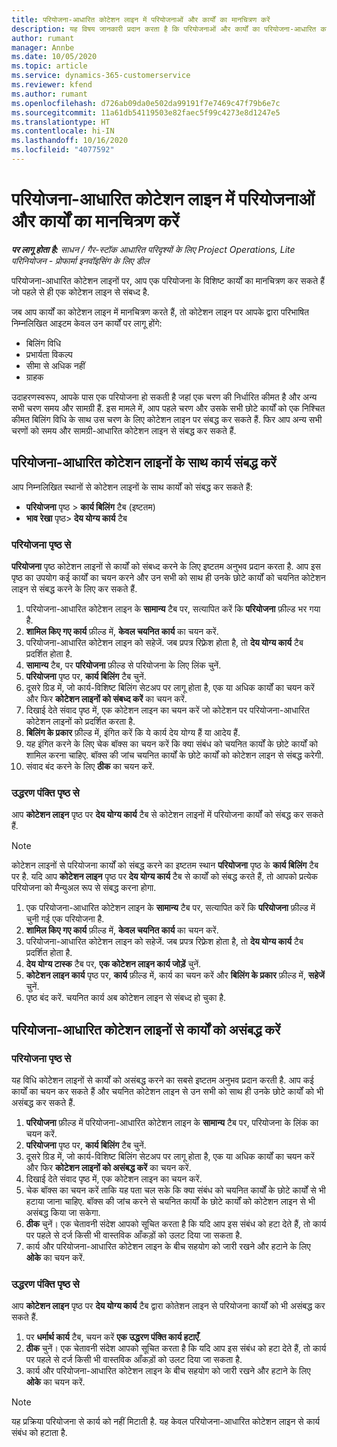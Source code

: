 ```yaml
---
title: परियोजना-आधारित कोटेशन लाइन में परियोजनाओं और कार्यों का मानचित्रण करें
description: यह विषय जानकारी प्रदान करता है कि परियोजनाओं और कार्यों का परियोजना-आधारित कार्य लाइन में कैसे मानचित्रण करें.
author: rumant
manager: Annbe
ms.date: 10/05/2020
ms.topic: article
ms.service: dynamics-365-customerservice
ms.reviewer: kfend
ms.author: rumant
ms.openlocfilehash: d726ab09da0e502da99191f7e7469c47f79b6e7c
ms.sourcegitcommit: 11a61db54119503e82faec5f99c4273e8d1247e5
ms.translationtype: HT
ms.contentlocale: hi-IN
ms.lasthandoff: 10/16/2020
ms.locfileid: "4077592"
---
```

# <a name="map-projects-and-tasks-to-a-project-based-quote-line"></a>परियोजना-आधारित कोटेशन लाइन में परियोजनाओं और कार्यों का मानचित्रण करें

_**पर लागू होता है:** साधन / गैर-स्टॉक आधारित परिदृश्यों के लिए Project Operations, Lite परिनियोजन - प्रोफार्मा इनवॉइसिंग के लिए डील_

परियोजना-आधारित कोटेशन लाइनों पर, आप एक परियोजना के विशिष्ट कार्यों का मानचित्रण कर सकते हैं जो पहले से ही एक कोटेशन लाइन से संबध्द है.

जब आप कार्यों का कोटेशन लाइन में मानचित्रण करते हैं, तो कोटेशन लाइन पर आपके द्वारा परिभाषित निम्नलिखित आइटम केवल उन कार्यों पर लागू होंगे:

- बिलिंग विधि
- प्रभार्यता विकल्प
- सीमा से अधिक नहीं
- ग्राहक

उदाहरणस्वरूप, आपके पास एक परियोजना हो सकती है जहां एक चरण की निर्धारित कीमत है और अन्य सभी चरण समय और सामग्री हैं. इस मामले में, आप पहले चरण और उसके सभी छोटे कार्यों को एक निश्चित कीमत बिलिंग विधि के साथ उस चरण के लिए कोटेशन लाइन पर संबद्ध कर सकते हैं. फिर आप अन्य सभी चरणों को समय और सामग्री-आधारित कोटेशन लाइन से संबद्ध कर सकते हैं.

## <a name="associate-tasks-to-project-based-quote-lines"></a>परियोजना-आधारित कोटेशन लाइनों के साथ कार्य संबद्ध करें

आप निम्नलिखित स्थानों से कोटेशन लाइनों के साथ कार्यों को संबद्ध कर सकते हैं:

- **परियोजना** पृष्ठ > **कार्य बिलिंग** टैब (इष्टतम)
- **भाव रेखा** पृष्ठ> **देय योग्य कार्य** टैब 

### <a name="from-the-project-page"></a>परियोजना पृष्ठ से

**परियोजना** पृष्ठ कोटेशन लाइनों से कार्यों को संबध्द करने के लिए इष्टतम अनुभव प्रदान करता है. आप इस पृष्ठ का उपयोग कई कार्यों का चयन करने और उन सभी को साथ ही उनके छोटे कार्यों को चयनित कोटेशन लाइन से संबद्ध करने के लिए कर सकते हैं.

1. परियोजना-आधारित कोटेशन लाइन के **सामान्य** टैब पर, सत्यापित करें कि **परियोजना** फ़ील्ड भर गया है.
2. **शामिल किए गए कार्य** फ़ील्ड में, **केवल चयनित कार्य** का चयन करें.
3. परियोजना-आधारित कोटेशन लाइन को सहेजें. जब प्रपत्र रिफ़्रेश होता है, तो **देय योग्य कार्य** टैब प्रदर्शित होता है.
4. **सामान्य** टैब, पर **परियोजना** फ़ील्ड से परियोजना के लिए लिंक चुनें.
5. **परियोजना** पृष्ठ पर, **कार्य बिलिंग** टैब चुनें.
6. दूसरे ग्रिड में, जो कार्य-विशिष्ट बिलिंग सेटअप पर लागू होता है, एक या अधिक कार्यों का चयन करें और फिर **कोटेशन लाइनों को संबध्द करें** का चयन करें.
7. दिखाई देते संवाद पृष्ठ में, एक कोटेशन लाइन का चयन करें जो कोटेशन पर परियोजना-आधारित कोटेशन लाइनों को प्रदर्शित करता है.
8. **बिलिंग के प्रकार** फ़ील्ड में, इंगित करें कि ये कार्य देय योग्य हैं या आदेय हैं.
9. यह इंगित करने के लिए चेक बॉक्स का चयन करें कि क्या संबंध को चयनित कार्यों के छोटे कार्यों को शामिल करना चाहिए. बॉक्स की जांच चयनित कार्यों के छोटे कार्यों को कोटेशन लाइन से संबद्ध करेगी.
10. संवाद बंद करने के लिए **ठीक** का चयन करें.

### <a name="from-the-quote-line-page"></a>उद्धरण पंक्ति पृष्ठ से

आप **कोटेशन लाइन** पृष्ठ पर **देय योग्य कार्य** टैब से कोटेशन लाइनों में परियोजना कार्यों को संबद्ध कर सकते हैं.

>[!NOTE]
>कोटेशन लाइनों से परियोजना कार्यों को संबद्ध करने का इष्टतम स्थान **परियोजना** पृष्ठ के **कार्य बिलिंग** टैब पर है. यदि आप **कोटेशन लाइन** पृष्ठ पर **देय योग्य कार्य** टैब से कार्यों को संबद्ध करते हैं, तो आपको प्रत्येक परियोजना को मैन्युअल रूप से संबद्ध करना होगा.

1. एक परियोजना-आधारित कोटेशन लाइन के **सामान्य** टैब पर, सत्यापित करें कि **परियोजना** फ़ील्ड में चुनी गई एक परियोजना है.
2. **शामिल किए गए कार्य** फ़ील्ड में, **केवल चयनित कार्य** का चयन करें.
3. परियोजना-आधारित कोटेशन लाइन को सहेजें. जब प्रपत्र रिफ़्रेश होता है, तो **देय योग्य कार्य** टैब प्रदर्शित होता है.
4. **देय योग्य टास्क** टैब पर, **एक कोटेशन लाइन कार्य जोड़ें** चुनें.
5. **कोटेशन लाइन कार्य** पृष्ठ पर, **कार्य** फ़ील्ड में, कार्य का चयन करें और **बिलिंग के प्रकार** फ़ील्ड में, **सहेजें** चुनें. 
6. पृष्ठ बंद करें. चयनित कार्य अब कोटेशन लाइन से संबध्द हो चुका है.

## <a name="disassociate-tasks-from-projectbased-quote-lines"></a>परियोजना-आधारित कोटेशन लाइनों से कार्यों को असंबद्ध करें

### <a name="from-the-project-page"></a>परियोजना पृष्ठ से

यह विधि कोटेशन लाइनों से कार्यों को असंबद्ध करने का सबसे इष्टतम अनुभव प्रदान करती है. आप कई कार्यों का चयन कर सकते हैं और चयनित कोटेशन लाइन से उन सभी को साथ ही उनके छोटे कार्यों को भी असंबद्ध कर सकते हैं.

1. **परियोजना** फ़ील्ड में परियोजना-आधारित कोटेशन लाइन के **सामान्य** टैब पर, परियोजना के लिंक का चयन करें.
2. **परियोजना** पृष्ठ पर, **कार्य बिलिंग** टैब चुनें.
3. दूसरे ग्रिड में, जो कार्य-विशिष्ट बिलिंग सेटअप पर लागू होता है, एक या अधिक कार्यों का चयन करें और फिर **कोटेशन लाइनों को असंबद्ध करें** का चयन करें.
4. दिखाई देते संवाद पृष्ठ में, एक कोटेशन लाइन का चयन करें.
5. चेक बॉक्स का चयन करें ताकि यह पता चल सके कि क्या संबंध को चयनित कार्यों के छोटे कार्यों से भी हटाया जाना चाहिए. बॉक्स की जांच करने से चयनित कार्यों के छोटे कार्यों को कोटेशन लाइन से भी असंबद्ध किया जा सकेगा.
6. **ठीक** चुनें। एक चेतावनी संदेश आपको सूचित करता है कि यदि आप इस संबंध को हटा देते हैं, तो कार्य पर पहले से दर्ज किसी भी वास्तविक आँकड़ों को उलट दिया जा सकता है. 
7. कार्य और परियोजना-आधारित कोटेशन लाइन के बीच सहयोग को जारी रखने और हटाने के लिए **ओके** का चयन करें.

### <a name="from-the-quote-line-page"></a>उद्धरण पंक्ति पृष्ठ से

आप **कोटेशन लाइन** पृष्ठ पर **देय योग्य कार्य** टैब द्वारा कोतेशन लाइन से परियोजना कार्यों को भी असंबद्ध कर सकते हैं.

1. पर **धर्मार्थ कार्य** टैब, चयन करें **एक उद्धरण पंक्ति कार्य हटाएँ**.
2. **ठीक** चुनें। एक चेतावनी संदेश आपको सूचित करता है कि यदि आप इस संबंध को हटा देते हैं, तो कार्य पर पहले से दर्ज किसी भी वास्तविक आँकड़ों को उलट दिया जा सकता है. 
3. कार्य और परियोजना-आधारित कोटेशन लाइन के बीच सहयोग को जारी रखने और हटाने के लिए **ओके** का चयन करें.

>[!NOTE]
> यह प्रक्रिया परियोजना से कार्य को नहीं मिटाती है. यह केवल परियोजना-आधारित कोटेशन लाइन से कार्य संबंध को हटाता है.

